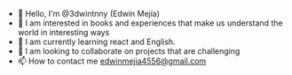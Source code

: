 - 👋 Hello, I'm @3dwintnny (Edwin Mejía)
- 👀 I am interested in books and experiences that make us understand the world in interesting ways
- 🌱 I am currently learning react and English.
- 💞️ I am looking to collaborate on projects that are challenging
- 📫 How to contact me edwinmejia4556@gmail.com

<!---
3dwintnny/3dwintnny is a ✨ special ✨ repository because its `README.md` (this file) appears on your GitHub profile.
You can click the Preview link to take a look at your changes.
--->
